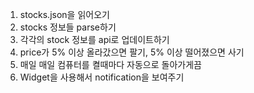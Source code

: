 1. stocks.json을 읽어오기
2. stocks 정보들 parse하기
3. 각각의 stock 정보를 api로 업데이트하기
4. price가 5% 이상 올라갔으면 팔기, 5% 이상 떨어졌으면 사기
5. 매일 매일 컴퓨터를 켤때마다 자동으로 돌아가게끔
6. Widget을 사용해서 notification을 보여주기
